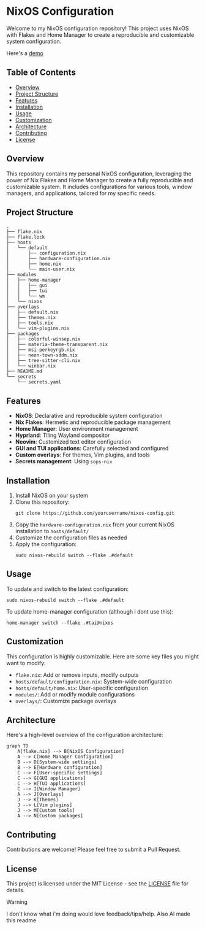 # NixOS Configuration

Welcome to my NixOS configuration repository! This project uses NixOS with
Flakes and Home Manager to create a reproducible and customizable system
configuration.

Here's a [demo](https://www.youtube.com/watch?v=X7IMYLIEqaM)

## Table of Contents

- [Overview](#overview)
- [Project Structure](#project-structure)
- [Features](#features)
- [Installation](#installation)
- [Usage](#usage)
- [Customization](#customization)
- [Architecture](#architecture)
- [Contributing](#contributing)
- [License](#license)

## Overview

This repository contains my personal NixOS configuration, leveraging the power
of Nix Flakes and Home Manager to create a fully reproducible and customizable
system. It includes configurations for various tools, window managers, and
applications, tailored for my specific needs.

## Project Structure

```
.
├── flake.nix
├── flake.lock
├── hosts
│   └── default
│       ├── configuration.nix
│       ├── hardware-configuration.nix
│       ├── home.nix
│       └── main-user.nix
├── modules
│   ├── home-manager
│   │   ├── gui
│   │   ├── tui
│   │   └── wm
│   └── nixos
├── overlays
│   ├── default.nix
│   ├── themes.nix
│   ├── tools.nix
│   └── vim-plugins.nix
├── packages
│   ├── colorful-winsep.nix
│   ├── materia-theme-transparent.nix
│   ├── msi-perkeyrgb.nix
│   ├── neon-town-sddm.nix
│   ├── tree-sitter-cli.nix
│   └── winbar.nix
├── README.md
└── secrets
    └── secrets.yaml
```

## Features

- **NixOS**: Declarative and reproducible system configuration
- **Nix Flakes**: Hermetic and reproducible package management
- **Home Manager**: User environment management
- **Hyprland**: Tiling Wayland compositor
- **Neovim**: Customized text editor configuration
- **GUI and TUI applications**: Carefully selected and configured
- **Custom overlays**: For themes, Vim plugins, and tools
- **Secrets management**: Using `sops-nix`

## Installation

1. Install NixOS on your system
2. Clone this repository:
   ```
   git clone https://github.com/yourusername/nixos-config.git
   ```
3. Copy the `hardware-configuration.nix` from your current NixOS installation to
   `hosts/default/`
4. Customize the configuration files as needed
5. Apply the configuration:
   ```
   sudo nixos-rebuild switch --flake .#default
   ```

## Usage

To update and switch to the latest configuration:

```
sudo nixos-rebuild switch --flake .#default
```

To update home-manager configuration (although i dont use this):

```
home-manager switch --flake .#tai@nixos
```

## Customization

This configuration is highly customizable. Here are some key files you might
want to modify:

- `flake.nix`: Add or remove inputs, modify outputs
- `hosts/default/configuration.nix`: System-wide configuration
- `hosts/default/home.nix`: User-specific configuration
- `modules/`: Add or modify module configurations
- `overlays/`: Customize package overlays

## Architecture

Here's a high-level overview of the configuration architecture:

```mermaid
graph TD
    A[flake.nix] --> B[NixOS Configuration]
    A --> C[Home Manager Configuration]
    B --> D[System-wide settings]
    B --> E[Hardware configuration]
    C --> F[User-specific settings]
    C --> G[GUI applications]
    C --> H[TUI applications]
    C --> I[Window Manager]
    A --> J[Overlays]
    J --> K[Themes]
    J --> L[Vim plugins]
    J --> M[Custom tools]
    A --> N[Custom packages]
```

## Contributing

Contributions are welcome! Please feel free to submit a Pull Request.

## License

This project is licensed under the MIT License - see the [LICENSE](LICENSE) file
for details.

> [!WARNING]
>
> I don't know what i'm doing would love feedback/tips/help. Also AI made this
> readme
